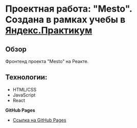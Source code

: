 # Проектная работа: "Mesto". Создана в рамках учебы в [Яндекс.Практикум](https://praktikum.yandex.ru/)

## Обзор
Фронтенд проекта "Mesto" на Реакте.

## Технологии:
* HTML/CSS
* JavaScript
* React

**GitHub Pages**

* [Ссылка на GitHub Pages](https://olesya6292.github.io/mesto-react/)

